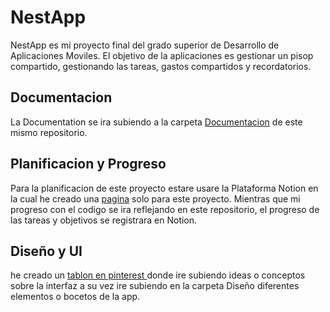# NestApp

NestApp es mi proyecto final del grado superior de Desarrollo de Aplicaciones Moviles. El objetivo de la aplicaciones es gestionar un pisop compartido, gestionando las tareas, gastos compartidos y recordatorios.


## Documentacion
La Documentation se ira subiendo a la carpeta  [Documentacion](https://github.com/victorgonzbaj/NestApp/tree/master/Documentacion) de este mismo repositorio.


## Planificacion y Progreso
Para la planificacion de este proyecto estare usare la Plataforma Notion en la cual he creado una [pagina](https://victorgonzbaj.notion.site/NestApp-2ca60eae76fa4382ac954e932b9ec572) solo para este proyecto. Mientras que mi progreso con el codigo se ira reflejando en este repositorio, el progreso de las tareas y objetivos se registrara en Notion. 
## Diseño y UI
he creado un [tablon en pinterest ](https://www.pinterest.es/victormanuelgonzalezbajo/nestapp/) donde ire subiendo ideas o conceptos sobre la interfaz a su vez ire subiendo en la carpeta Diseño diferentes elementos o bocetos de la app.
